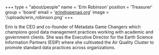 +++
type = "about/people"
name = 'Erin Robinson'
position = 'Treasurer'
group = 'board'
email = 'erin@openaq.org'
image = '/uploads/erin_robinson.png'
+++

Erin is the CEO and co-founder of Metadata Game Changers which champions good data management practices working with academic and government clients. She was the Executive Director for the Earth Science Information Partners (ESIP) where she cultivated the Air Quality Cluster to promote standard data practices across organizations. 